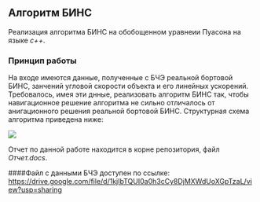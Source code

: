 ## Алгоритм БИНС
Реализация алгоритма БИНС на обобощенном уравнеии Пуасона на языке *c++*.
### Принцип работы
На входе имеются данные, полученные с БЧЭ реальной бортовой БИНС, занчений угловой скорости объекта и его линейных ускорений. 
Требовалось, имея эти днные, реализовать алгоритм БИНС так, чтобы навигационное решение алгоритма не сильно отличалось от анигационного решения реальной бортовой БИНС.
Структурная схема алгоритма приведена ниже:

![](https://i.imgur.com/0jo9ZPM.png)

Отчет по данной работе находится в корне репозитория, файл *Отчет.docs*.

####Файл с данными БЧЭ доступен по ссылке: https://drive.google.com/file/d/1kjIbTQUI0a0h3cCy8DjMXWdUoXGpTzaL/view?usp=sharing

